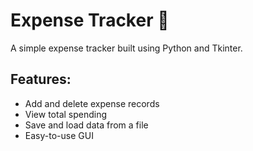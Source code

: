 # Expense Tracker 💸

A simple expense tracker built using Python and Tkinter.

## Features:
- Add and delete expense records
- View total spending
- Save and load data from a file
- Easy-to-use GUI
